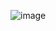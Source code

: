 ![image](https://github.com/nataliainformatica/proyectos/assets/113176659/a81c6620-8189-444f-a828-afaedf0d758b)
